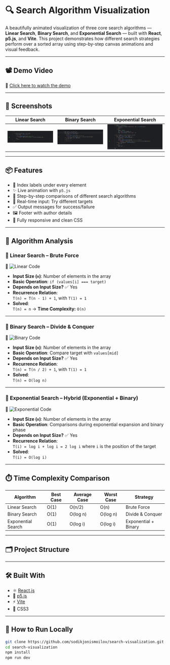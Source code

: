 # 🔍 Search Algorithm Visualization

A beautifully animated visualization of three core search algorithms — **Linear Search**, **Binary Search**, and **Exponential Search** — built with **React**, **p5.js**, and **Vite**. This project demonstrates how different search strategies perform over a sorted array using step-by-step canvas animations and visual feedback.

---

## 📽️ Demo Video

🎥 [Click here to watch the demo](https://your-video-link.com)

---

## 📸 Screenshots

| Linear Search | Binary Search | Exponential Search |
|---------------|----------------|--------------------|
| ![Linear](https://github.com/sodikjonismoilov/search-visualization/blob/main/src/assets/linear-search.png) | ![Binary](https://github.com/sodikjonismoilov/search-visualization/blob/main/src/assets/binary-search.png) | ![Exponential](https://github.com/sodikjonismoilov/search-visualization/blob/main/src/assets/exponential-search.png) |

---

## 📦 Features

- 🔢 Index labels under every element
- ✨ Live animation with `p5.js`
- 🧠 Step-by-step comparisons of different search algorithms
- 🧪 Real-time input: Try different targets
- ✅ Output messages for success/failure
- 🖼️ Footer with author details
- 🎨 Fully responsive and clean CSS

---

## 🧠 Algorithm Analysis

### 🔹 Linear Search – Brute Force

📸 ![Linear Code](./screenshots/linear-code.png)

- **Input Size (`n`)**: Number of elements in the array
- **Basic Operation**: `if (values[i] === target)`
- **Depends on Input Size?** ✅ Yes
- **Recurrence Relation**:  
  `T(n) = T(n - 1) + 1`, with `T(1) = 1`
- **Solved**:  
  `T(n) = n` → **Time Complexity:** `O(n)`

---

### 🔹 Binary Search – Divide & Conquer

📸 ![Binary Code](./screenshots/binary-code.png)

- **Input Size (`n`)**: Number of elements in the array
- **Basic Operation**: Compare target with `values[mid]`
- **Depends on Input Size?** ✅ Yes
- **Recurrence Relation**:  
  `T(n) = T(n / 2) + 1`, with `T(1) = 1`
- **Solved**:  
  `T(n) = O(log n)`

---

### 🔹 Exponential Search – Hybrid (Exponential + Binary)

📸 ![Exponential Code](./screenshots/exponential-code.png)

- **Input Size (`n`)**: Number of elements in the array  
- **Basic Operation**: Comparisons during exponential expansion and binary phase
- **Depends on Input Size?** ✅ Yes
- **Recurrence Relation**:  
  `T(i) = log i + log i = 2 log i` where `i` is the position of the target
- **Solved**:  
  `T(i) = O(log i)`

---

## ⏱️ Time Complexity Comparison

| Algorithm         | Best Case | Average Case | Worst Case | Strategy           |
|------------------|-----------|---------------|-------------|---------------------|
| Linear Search     | O(1)      | O(n/2)        | O(n)        | Brute Force         |
| Binary Search     | O(1)      | O(log n)      | O(log n)    | Divide & Conquer    |
| Exponential Search| O(1)      | O(log i)      | O(log i)    | Exponential + Binary|

---

## 🗂️ Project Structure


---

## 🛠️ Built With

- ⚛️ [React.js](https://reactjs.org/)
- 🧠 [p5.js](https://p5js.org/)
- ⚡ [Vite](https://vitejs.dev/)
- 🎨 CSS3

---

## 📁 How to Run Locally

```bash
git clone https://github.com/sodikjonismoilov/search-visualization.git
cd search-visualization
npm install
npm run dev

